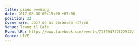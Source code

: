 ```yaml
---
title: piano evening
date: 2017-08-30 00:19:00 +07:00
position: 32
Event date: 2017-09-01 00:00:00 +07:00
Venue: Tranquil Cafe
Event URL: https://www.facebook.com/events/713994772122542/
Genre: LIVE
---
```


